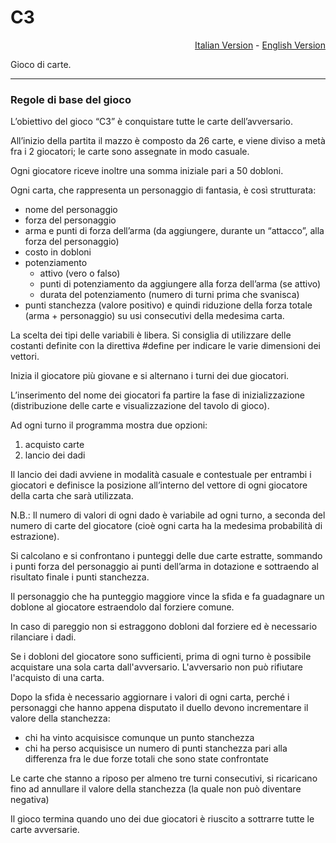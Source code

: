 # C3
<p align="right"><a href="LEGGIMI.md">Italian Version</a> - <a href="README.md">English Version</a></p>
Gioco di carte. 

<hr>

<h3> Regole di base del gioco </h3>

<p>L’obiettivo del gioco “C3” è conquistare tutte le carte dell’avversario.</p>
<p>All’inizio della partita il mazzo è composto da 26 carte, e viene diviso a metà fra i 2 giocatori;
le carte sono assegnate in modo casuale.</p>
</p>Ogni giocatore riceve inoltre una somma iniziale pari a 50 dobloni.</p>
<p>Ogni carta, che rappresenta un personaggio di fantasia, è così strutturata:
<ul>
<li>nome del personaggio</li>
<li>forza del personaggio</li>
<li>arma e punti di forza dell’arma (da aggiungere, durante un “attacco”, alla forza del
personaggio)</li>
<li>costo in dobloni</li>
<li>potenziamento
<ul>
<li>attivo (vero o falso)</li>
<li>punti di potenziamento da aggiungere alla forza dell’arma (se attivo)</li>
<li>durata del potenziamento (numero di turni prima che svanisca)</li>
</ul>
</li>
<li>punti stanchezza (valore positivo) e quindi riduzione della forza totale (arma + personaggio) su usi consecutivi della medesima carta.</li>
</ul>
</p>
<p>La scelta dei tipi delle variabili è libera. Si consiglia di utilizzare delle costanti definite con la
direttiva #define per indicare le varie dimensioni dei vettori.</p>
<p>Inizia il giocatore più giovane e si alternano i turni dei due giocatori.</p>
<p>L’inserimento del nome dei giocatori fa partire la fase di inizializzazione (distribuzione delle carte e
visualizzazione del tavolo di gioco).</p>
<p>Ad ogni turno il programma mostra due opzioni:
<ol>
<li>acquisto carte</li>
<li>lancio dei dadi</li>
</ol>
</p>
<p>Il lancio dei dadi avviene in modalità casuale e contestuale per entrambi i giocatori e definisce la
posizione all’interno del vettore di ogni giocatore della carta che sarà utilizzata.</p>
<p>N.B.: Il numero di valori di ogni dado è variabile ad ogni turno, a seconda del numero di carte del
giocatore (cioè ogni carta ha la medesima probabilità di estrazione).</p>
</p>Si calcolano e si confrontano i punteggi delle due carte estratte, sommando i punti forza del
personaggio ai punti dell’arma in dotazione e sottraendo al risultato finale i punti stanchezza.</p>
<p>Il personaggio che ha punteggio maggiore vince la sfida e fa guadagnare un doblone al giocatore
estraendolo dal forziere comune.</p>
<p>In caso di pareggio non si estraggono dobloni dal forziere ed è necessario rilanciare i dadi.</p>
<p>Se i dobloni del giocatore sono sufficienti, prima di ogni turno è possibile acquistare una sola carta
dall'avversario. L'avversario non può rifiutare l'acquisto di una carta.</p>
<p>Dopo la sfida è necessario aggiornare i valori di ogni carta, perché i personaggi che hanno appena
disputato il duello devono incrementare il valore della stanchezza:
<ul>
<li>chi ha vinto acquisisce comunque un punto stanchezza</li>
<li>chi ha perso acquisisce un numero di punti stanchezza pari alla differenza fra le due forze
totali che sono state confrontate</li>
</ul>
</p>
<p>Le carte che stanno a riposo per almeno tre turni consecutivi, si ricaricano fino ad annullare il valore
della stanchezza (la quale non può diventare negativa)</p>
<p>Il gioco termina quando uno dei due giocatori è riuscito a sottrarre tutte le carte avversarie.</p>